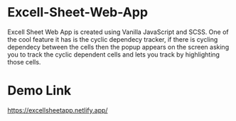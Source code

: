 # Excell-Sheet-Web-App
Excell Sheet Web App is created using Vanilla JavaScript and SCSS. One of the cool feature it has is the cyclic dependecy tracker, if there is cycling dependecy between the cells then the popup appears on the screen asking you to track the cyclic dependent cells and lets you track by highlighting those cells.
# Demo Link
https://excellsheetapp.netlify.app/
